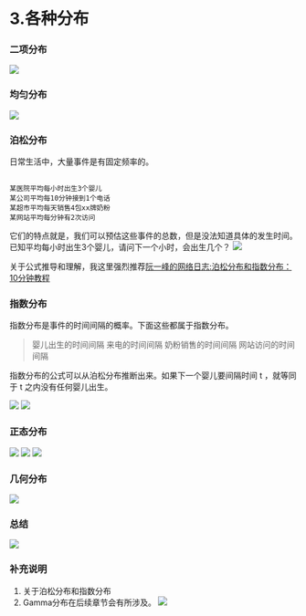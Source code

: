 # 3.各种分布

### 二项分布
![](10.png)

### 均匀分布

![](8.png)

### 泊松分布
日常生活中，大量事件是有固定频率的。
<pre><code>
某医院平均每小时出生3个婴儿
某公司平均每10分钟接到1个电话
某超市平均每天销售4包xx牌奶粉
某网站平均每分钟有2次访问
</code></pre>
它们的特点就是，我们可以预估这些事件的总数，但是没法知道具体的发生时间。已知平均每小时出生3个婴儿，请问下一个小时，会出生几个？
![](posong.png)

关于公式推导和理解，我这里强烈推荐[阮一峰的网络日志:泊松分布和指数分布：10分钟教程](http://www.ruanyifeng.com/blog/2015/06/poisson-distribution.html)


### 指数分布
指数分布是事件的时间间隔的概率。下面这些都属于指数分布。


> 婴儿出生的时间间隔
> 来电的时间间隔
> 奶粉销售的时间间隔
> 网站访问的时间间隔

指数分布的公式可以从泊松分布推断出来。如果下一个婴儿要间隔时间 t ，就等同于 t 之内没有任何婴儿出生。

![](zhishu1.png)
![](zhishu2.png)

### 正态分布

![](zhengtai1.png)
![](zhengtai2.png)
![](zhengtai3.png)


### 几何分布
![](11.png)

### 总结
![](sum.png)

### 补充说明
1. 关于泊松分布和指数分布
2. Gamma分布在后续章节会有所涉及。
![](gamma.png)
